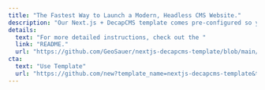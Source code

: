 ```yaml
---
title: "The Fastest Way to Launch a Modern, Headless CMS Website."
description: "Our Next.js + DecapCMS template comes pre-configured so you can jump straight into designing and developing your site — without the hassle of setup."
details:
  text: "For more detailed instructions, check out the "
  link: "README."
  url: "https://github.com/GeoSauer/nextjs-decapcms-template/blob/main/README.md"
cta:
  text: "Use Template"
  url: "https://github.com/new?template_name=nextjs-decapcms-template&template_owner=GeoSauer"
---
```

